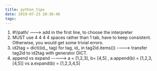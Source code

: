 ```yaml
---
title: python_tips
date: 2019-07-23 10:36:46
tags:
---
```


1. #!/path/                  ---> add in the first line, to choose the interpreter
2. MUST use 4 4 4 4 spaces rather than 1 tab, have to keep consistent. Otherwise, you would get some trivial errors.
3. id2tag = dict((id_, tag) for tag, id_ in tag2id.items()) ----> transfer tag2id to id2tag with generator DICT. 
4. append vs expand   -----> a = [1,2,3], b= [4,5] , a.append(b) = [1,2,3,[4,5]]  vs  a.expand(b) = [1,2,3,4,5]

